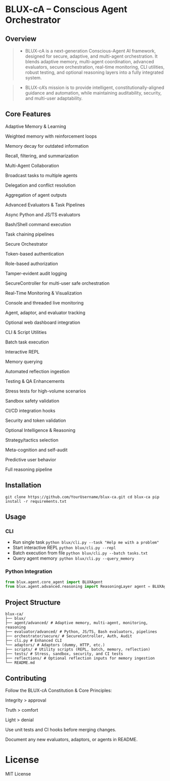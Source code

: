 # BLUX-cA – Conscious Agent Orchestrator

## Overview

> - BLUX-cA is a next-generation Conscious-Agent AI framework, designed for secure, adaptive, and multi-agent orchestration. It blends adaptive memory, multi-agent coordination, advanced evaluators, secure orchestration, real-time monitoring, CLI utilities, robust testing, and optional reasoning layers into a fully integrated system.

> - BLUX-cA’s mission is to provide intelligent, constitutionally-aligned guidance and automation, while maintaining auditability, security, and multi-user adaptability.

## Core Features

Adaptive Memory & Learning

Weighted memory with reinforcement loops

Memory decay for outdated information

Recall, filtering, and summarization

Multi-Agent Collaboration

Broadcast tasks to multiple agents

Delegation and conflict resolution

Aggregation of agent outputs

Advanced Evaluators & Task Pipelines

Async Python and JS/TS evaluators

Bash/Shell command execution

Task chaining pipelines

Secure Orchestrator

Token-based authentication

Role-based authorization

Tamper-evident audit logging

SecureController for multi-user safe orchestration

Real-Time Monitoring & Visualization

Console and threaded live monitoring

Agent, adaptor, and evaluator tracking

Optional web dashboard integration

CLI & Script Utilities

Batch task execution

Interactive REPL

Memory querying

Automated reflection ingestion

Testing & QA Enhancements

Stress tests for high-volume scenarios

Sandbox safety validation

CI/CD integration hooks

Security and token validation

Optional Intelligence & Reasoning

Strategy/tactics selection

Meta-cognition and self-audit

Predictive user behavior

Full reasoning pipeline

## Installation

`git clone https://github.com/YourUsername/blux-ca.git cd blux-ca pip install -r requirements.txt`

## Usage

### CLI

- Run single task `python blux/cli.py --task "Help me with a problem"` 
- Start interactive REPL `python blux/cli.py --repl` 
- Batch execution from file `python blux/cli.py --batch tasks.txt` 
- Query agent memory` python blux/cli.py --query_memory`

### Python Integration

```python
from blux.agent.core_agent import BLUXAgent 
from blux.agent.advanced.reasoning import ReasoningLayer agent = BLUXAgent(name="BLUX-cA") reasoning = ReasoningLayer(agent) result = reasoning.process("I feel lost and need guidance", user_type="struggler") print(result)
```

## Project Structure

```lsd
blux-ca/ 
├── blux/ 
├── agent/advanced/ # Adaptive memory, multi-agent, monitoring, reasoning 
├── evaluator/advanced/ # Python, JS/TS, Bash evaluators, pipelines 
├── orchestrator/secure/ # SecureController, Auth, Audit
├── cli.py # Enhanced CLI 
└── adaptors/ # Adaptors (dummy, HTTP, etc.) 
├── scripts/ # Utility scripts (REPL, batch, memory, reflection) 
├── tests/ # Stress, sandbox, security, and CI tests 
├── reflections/ # Optional reflection inputs for memory ingestion 
└── README.md 
```

## Contributing

Follow the BLUX-cA Constitution & Core Principles: 

Integrity > approval

Truth > comfort

Light > denial

Use unit tests and CI hooks before merging changes.

Document any new evaluators, adaptors, or agents in README.

# License

MIT License
